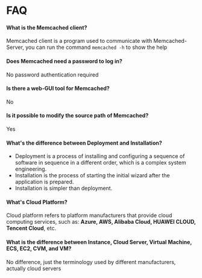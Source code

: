 # FAQ

#### What is the Memcached client?

Memcached client is a program used to communicate with Memcached-Server, you can run the command `memcached -h` to show the help

#### Does Memcached need a password to log in?

No password authentication required

#### Is there a web-GUI tool for Memcached?

No

#### Is it possible to modify the source path of Memcached?

Yes

#### What's the difference between Deployment and Installation?

- Deployment is a process of installing and configuring a sequence of software in sequence in a different order, which is a complex system engineering.  
- Installation is the process of starting the initial wizard after the application is prepared.  
- Installation is simpler than deployment. 

#### What's Cloud Platform?

Cloud platform refers to platform manufacturers that provide cloud computing services, such as: **Azure, AWS, Alibaba Cloud, HUAWEI CLOUD, Tencent Cloud**, etc.

#### What is the difference between Instance, Cloud Server, Virtual Machine, ECS, EC2, CVM, and VM?

No difference, just the terminology used by different manufacturers, actually cloud servers
